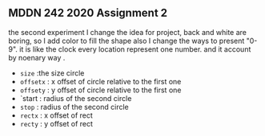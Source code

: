 ## MDDN 242 2020 Assignment 2

the second experiment
 I change the idea for project, back and white are boring, so I add color to fill the shape 
 also I change the ways to present "0-9". it is like the clock every location represent one number. and it account by noenary way . 
  * `size` :the size circle
  * `offsetx` : x offset of  circle relative to the first one
  * `offsety` : y offset of  circle relative to the first one
  * `start : radius of the second circle
  * `stop` : radius of the second circle
  * `rectx` : x offset of rect
  * `recty` : y offset of rect

